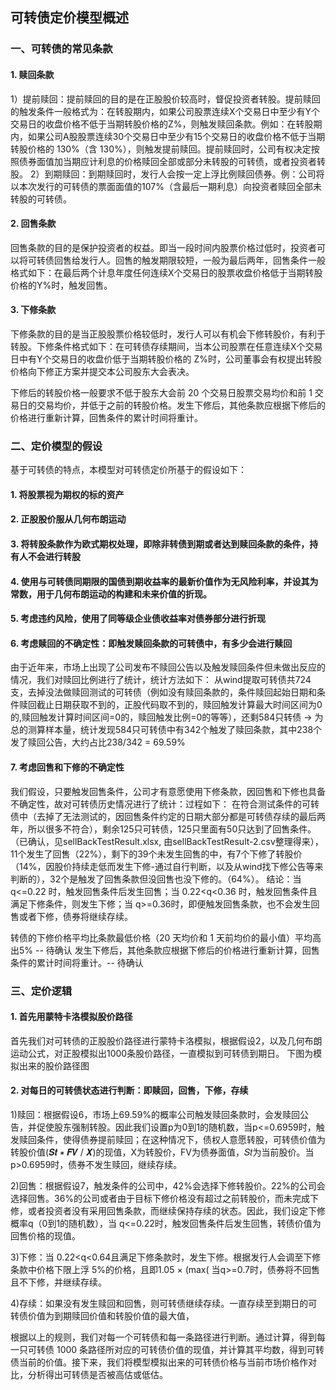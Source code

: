 ## 可转债定价模型概述

### 一、可转债的常见条款
#### 1. 赎回条款
1）提前赎回：提前赎回的目的是在正股股价较高时，督促投资者转股。提前赎回的触发条件一般格式为：在转股期内，如果公司股票连续X个交易日中至少有Y个交易日的收盘价格不低于当期转股价格的Z%，则触发赎回条款。例如：在转股期内，如果公司A股股票连续30个交易日中至少有15个交易日的收盘价格不低于当期转股价格的 130%（含 130%），则触发提前赎回。提前赎回时，公司有权决定按照债券面值加当期应计利息的价格赎回全部或部分未转股的可转债，或者投资者转股。
2）到期赎回：到期赎回时，发行人会按一定上浮比例赎回债券。例：公司将以本次发行的可转债的票面面值的107%（含最后一期利息）向投资者赎回全部未转股的可转债。

#### 2. 回售条款
回售条款的目的是保护投资者的权益。即当一段时间内股票价格过低时，投资者可以将可转债回售给发行人。回售的触发期限较短，一般为最后两年，回售条件一般格式如下：在最后两个计息年度任何连续X个交易日的股票收盘价格低于当期转股价格的Y%时，触发回售。

#### 3. 下修条款
下修条款的目的是当正股股票价格较低时，发行人可以有机会下修转股价，有利于转股。下修条件格式如下：在可转债存续期间，当本公司股票在任意连续X个交易日中有Y个交易日的收盘价低于当期转股价格的 Z%时，公司董事会有权提出转股价格向下修正方案并提交本公司股东大会表决。

下修后的转股价格一般要求不低于股东大会前 20 个交易日股票交易均价和前 1 交易日的交易均价，并低于之前的转股价格。发生下修后，其他条款应根据下修后的价格进行重新计算，回售条件的累计时间将重计。

### 二、定价模型的假设
基于可转债的特点，本模型对可转债定价所基于的假设如下：
#### 1. 将股票视为期权的标的资产
#### 2. 正股股价服从几何布朗运动
#### 3. 将转股条款作为欧式期权处理，即除非转债到期或者达到赎回条款的条件，持有人不会进行转股
#### 4. 使用与可转债同期限的国债到期收益率的最新价值作为无风险利率，并设其为常数，用于几何布朗运动的构建和未来价值的折现。
#### 5. 考虑违约风险，使用了同等级企业债收益率对债券部分进行折现
#### 6. 考虑赎回的不确定性：即触发赎回条款的可转债中，有多少会进行赎回
由于近年来，市场上出现了公司发布不赎回公告以及触发赎回条件但未做出反应的情况，我们对赎回比例进行了统计，统计方法如下：
从wind提取可转债共724支，去掉没法做赎回测试的可转债（例如没有赎回条款的，条件赎回起始日期和条件赎回截止日期获取不到的，正股代码取不到的，赎回触发计算最大时间区间为0的,赎回触发计算时间区间=0的，赎回触发比例=0的等等），还剩584只转债 -> 为总的测算样本量，统计发现584只可转债中有342个触发了赎回条款，其中238个发了赎回公告，大约占比238/342 = 69.59%

#### 7. 考虑回售和下修的不确定性
我们假设，只要触发回售条件，公司才有意愿使用下修条款，因回售和下修也具备不确定性，故对可转债历史情况进行了统计：过程如下：
在符合测试条件的可转债中（去掉了无法测试的，因回售条件约定的日期大部分都是可转债存续的最后两年，所以很多不符合），剩余125只可转债，125只里面有50只达到了回售条件。（已确认，见sellBackTestResult.xlsx, 由sellBackTestResult-2.csv整理得来），11个发生了回售（22%），剩下的39个未发生回售的中，有7个下修了转股价（14%，因股价持续走低而发生下修-通过自行判断，以及从wind找下修公告等来判断的），32个是触发了回售条款但没回售也没下修的。（64%）。
结论：当 q<=0.22 时，触发回售条件后发生回售；当 0.22<q<0.36 时，触发回售条件且满足下修条件，则发生下修；当 q>=0.36时，即便触发回售条款，也不会发生回售或者下修，债券将继续存续。

转债的下修价格平均比条款最低价格（20 天均价和 1 天前均价的最小值）平均高出5% -- 待确认
发生下修后，其他条款应根据下修后的价格进行重新计算，回售条件的累计时间将重计。-- 待确认

### 三、定价逻辑
#### 1. 首先用蒙特卡洛模拟股价路径
首先我们对可转债的正股股价路径进行蒙特卡洛模拟，根据假设2，以及几何布朗运动公式，对正股模拟出1000条股价路径，一直模拟到可转债到期日。
下图为模拟出来的股价路径图


#### 2. 对每日的可转债状态进行判断：即赎回，回售，下修，存续

1)赎回：根据假设6，市场上69.59%的概率公司触发赎回条款时，会发赎回公告，并促使股东强制转股。因此我们设置p为0到1的随机数，当p<=0.6959时，触发赎回条件，使得债券提前赎回；在这种情况下，债权人意愿转股，可转债价值为转股价值(𝑺𝒕 ∗ 𝑭𝑽 / 𝑿)的现值，X为转股价，FV为债券面值，𝑆𝑡为当前股价。当 p>0.6959时，债券不发生赎回，继续存续。

2)回售：根据假设7，触发条件的公司中，42%会选择下修转股价。22%的公司会选择回售。36%的公司或者由于目标下修价格没有超过之前转股价，而未完成下修，或者投资者没有采用回售条款，而继续保持存续的状态。因此，我们设定下修概率q（0到1的随机数），当 q<=0.22时，触发回售条件后发生回售，转债价值为回售价格的现值。

3)下修：当 0.22<q<0.64且满足下修条款时，发生下修。根据发行人会调至下修条款中价格下限上浮 5%的价格，且即1.05 × (max(
当q>=0.7时，债券将不回售且不下修，并继续存续。

4)存续：如果没有发生赎回和回售，则可转债继续存续。一直存续至到期日的可转债价值为到期赎回价值和转股价值的最大值，

根据以上的规则，我们对每一个可转债和每一条路径进行判断。通过计算，得到每一只可转债 1000 条路径所对应的可转债价值的现值，并计算其平均数，得到可转债当前的价值。接下来，我们将模型模拟出来的可转债价格与当前市场价格作对比，分析得出可转债是否被高估或低估。

